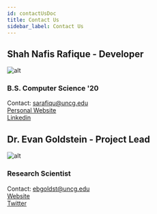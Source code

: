 ```yaml
---
id: contactUsDoc
title: Contact Us
sidebar_label: Contact Us
---
```


## Shah Nafis Rafique - Developer

![alt](https://media-exp1.licdn.com/dms/image/C4D03AQF4hLLcnpa1Vw/profile-displayphoto-shrink_200_200/0?e=1597276800&v=beta&t=AaTNzI1aFDJMsqEFdrS_fT9cTuBlTdqRxLfIQ7Fo2FM)  

###  B.S. Computer Science '20
Contact:
sarafiqu@uncg.edu   
[Personal Website](http://shahnafisrafique.com/)    
[Linkedin](https://www.linkedin.com/in/shahnafis/)


## Dr. Evan Goldstein - Project Lead
![alt](https://ges.uncg.edu/wp-content/uploads/2019/08/goldstein-237x300.jpg)


<!-- <div style={{display:'flex',justifyContent:'space-between'}}>
    <div>
        <div>
            You may contact Dr.Evan Goldstein at his email at <a href="mailto:ebgoldst@uncg.edu">ebgoldst@uncg.edu</a>.
        </div>
        <div>
            Dr.Evan Goldstein <a href="https://ges.uncg.edu/person/dr-evan-goldstein/">UNCG page</a>.
            
        </div>      
    </div>
   
    <img src="https://mdx-logo.now.sh" alt="Italian Trulli"/>

</div> -->

### Research Scientist
Contact:
ebgoldst@uncg.edu  
[Website](https://ebgoldstein.wordpress.com/)   
[Twitter](https://twitter.com/ebgoldstein)   
<!-- [UNCG Page](https://ges.uncg.edu/person/dr-evan-goldstein/) -->
